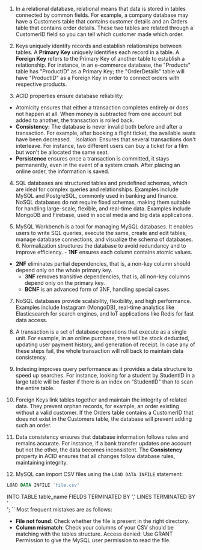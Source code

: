 1. In a relational database, relational means that data is stored in tables connected by common fields. For example, a company database may have a Customers table that contains customer details and an Orders table that contains order details. These two tables are related through a CustomerID field so you can tell which customer made which order.

2. Keys uniquely identify records and establish relationships between tables. A **Primary Key** uniquely identifies each record in a table. A **Foreign Key** refers to the Primary Key of another table to establish a relationship. For instance, in an e-commerce database, the "Products" table has "ProductID" as a Primary Key; the "OrderDetails" table will have "ProductID" as a Foreign Key in order to connect orders with respective products.

3. ACID properties ensure database reliability: 
  - Atomicity ensures that either a transaction completes entirely or does not happen at all. When money is subtracted from one account but added to another, the transaction is rolled back.
- **Consistency:** The database is never invalid both before and after a transaction. For example, after booking a flight ticket, the available seats have been decreased.  
Isolation: Ensures that several transactions don't interleave. For instance, two different users can buy a ticket for a film but won't be allocated the same seat.
- **Persistence** ensures once a transaction is committed, it stays permanently, even in the event of a system crash. After placing an online order, the information is saved.

4. SQL databases are structured tables and predefined schemas, which are ideal for complex queries and relationships. Examples include MySQL and PostgreSQL, commonly used in banking and finance. NoSQL databases do not require fixed schemas, making them suitable for handling large-scale, flexible, and real-time data. Examples include MongoDB and Firebase, used in social media and big data applications.

5. MySQL Workbench is a tool for managing MySQL databases. It enables users to write SQL queries, execute the same, create and edit tables, manage database connections, and visualize the schema of databases. 6. Normalization structures the database to avoid redundancy and to improve efficiency.  - **1NF** ensures each column contains atomic values.
- **2NF** eliminates partial dependencies, that is, a non-key column should depend only on the whole primary key.  
   - **3NF** removes transitive dependencies, that is, all non-key columns depend only on the primary key.  
   - **BCNF** is an advanced form of 3NF, handling special cases.

7. NoSQL databases provide scalability, flexibility, and high performance. Examples include Instagram (MongoDB), real-time analytics like Elasticsearch for search engines, and IoT applications like Redis for fast data access.

8. A transaction is a set of database operations that execute as a single unit. For example, in an online purchase, there will be stock deducted, updating user payment history, and generation of receipt. In case any of these steps fail, the whole transaction will roll back to maintain data consistency.

9. Indexing improves query performance as it provides a data structure to speed up searches. For instance, looking for a student by StudentID in a large table will be faster if there is an index on "StudentID" than to scan the entire table.

10. Foreign Keys link tables together and maintain the integrity of related data. They prevent orphan records, for example, an order existing without a valid customer. If the Orders table contains a CustomerID that does not exist in the Customers table, the database will prevent adding such an order.

11. Data consistency ensures that database information follows rules and remains accurate. For instance, if a bank transfer updates one account but not the other, the data becomes inconsistent. The **Consistency** property in ACID ensures that all changes follow database rules, maintaining integrity.  

12. MySQL can import CSV files using the `LOAD DATA INFILE` statement:  
   ```sql
   LOAD DATA INFILE 'file.csv'
```
INTO TABLE table_name 
   FIELDS TERMINATED BY ',' 
   LINES TERMINATED BY '\
';
   ``
   Most frequent mistakes are as follows:
   - **File not found**: Check whether the file is present in the right directory.  
   - **Column mismatch**: Check your columns of your CSV should be matching with the tables structure.
Access denied: Use GRANT Permission to give the MySQL user permission to read the file.
